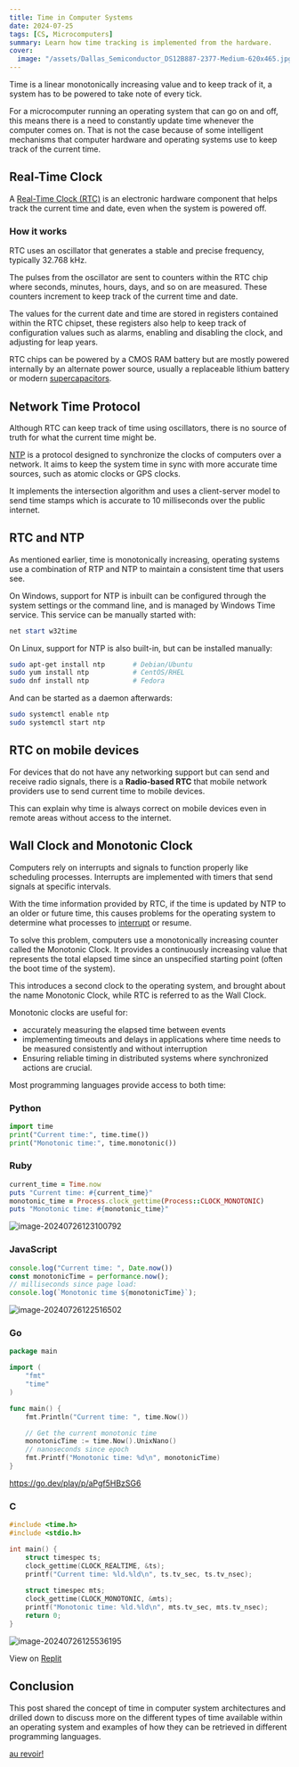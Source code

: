 ```yaml
---
title: Time in Computer Systems
date: 2024-07-25
tags: [CS, Microcomputers]
summary: Learn how time tracking is implemented from the hardware.
cover:
  image: "/assets/Dallas_Semiconductor_DS12B887-2377-Medium-620x465.jpg"
---
```


Time is a linear monotonically increasing value and to keep track of it, a system has to be powered to take note of every tick.

For a microcomputer running an operating system that can go on and off, this means there is a need to constantly update time whenever the computer comes on. That is not the case because of some intelligent mechanisms that computer hardware and operating systems use to keep track of the current time.

## Real-Time Clock

A [Real-Time Clock (RTC)](https://en.wikipedia.org/wiki/Real-time_clock) is an electronic hardware component that helps track the current time and date, even when the system is powered off.

### How it works

RTC uses an oscillator that generates a stable and precise frequency, typically 32.768 kHz. 

The pulses from the oscillator are sent to counters within the RTC chip where seconds, minutes, hours, days, and so on are measured. These counters increment to keep track of the current time and date. 

The values for the current date and time are stored in registers contained within the RTC chipset, these registers also help to keep track of configuration values such as alarms, enabling and disabling the clock, and adjusting for leap years.

RTC chips can be powered by a CMOS RAM battery but are mostly powered internally by an alternate power source, usually a replaceable lithium battery or modern [supercapacitors](https://en.wikipedia.org/wiki/Supercapacitor).

## Network Time Protocol

Although RTC can keep track of time using oscillators, there is no source of truth for what the current time might be. 

[NTP](https://en.wikipedia.org/wiki/Network_Time_Protocol) is a protocol designed to synchronize the clocks of computers over a network. It aims to keep the system time in sync with more accurate time sources, such as atomic clocks or GPS clocks.

It implements the intersection algorithm and uses a client-server model to send time stamps which is accurate to 10 milliseconds over the public internet.

## RTC and NTP

As mentioned earlier, time is monotonically increasing, operating systems use a combination of RTP and NTP to maintain a consistent time that users see.

On Windows, support for NTP is inbuilt can be configured through the system settings or the command line, and is managed by Windows Time service. This service can be manually started with:

```powershell
net start w32time
```

On Linux, support for NTP is also built-in, but can be installed manually:

```bash
sudo apt-get install ntp       # Debian/Ubuntu
sudo yum install ntp           # CentOS/RHEL
sudo dnf install ntp           # Fedora
```

And can be started as a daemon afterwards:

```bash
sudo systemctl enable ntp
sudo systemctl start ntp
```

## RTC on mobile devices

For devices that do not have any networking support but can send and receive radio signals, there is a **Radio-based RTC** that mobile network providers use to send current time to mobile devices.

This can explain why time is always correct on mobile devices even in remote areas without access to the internet.

## Wall Clock and Monotonic Clock

Computers rely on interrupts and signals to function properly like scheduling processes. Interrupts are implemented with timers that send signals at specific intervals.

With the time information provided by RTC, if the time is updated by NTP to an older or future time, this causes problems for the operating system to determine what processes to [interrupt](https://en.wikipedia.org/wiki/Interrupt) or resume.

To solve this problem, computers use a monotonically increasing counter called the Monotonic Clock. It provides a continuously increasing value that represents the total elapsed time since an unspecified starting point (often the boot time of the system).

This introduces a second clock to the operating system, and brought about the name Monotonic Clock, while RTC is referred to as the Wall Clock.

Monotonic clocks are useful for:

- accurately measuring the elapsed time between events
- implementing timeouts and delays in applications where time needs to be measured consistently and without interruption
-  Ensuring reliable timing in distributed systems where synchronized actions are crucial.

Most programming languages provide access to both time:

### Python

```python
import time
print("Current time:", time.time())
print("Monotonic time:", time.monotonic())
```

### Ruby

```ruby
current_time = Time.now
puts "Current time: #{current_time}"
monotonic_time = Process.clock_gettime(Process::CLOCK_MONOTONIC)
puts "Monotonic time: #{monotonic_time}"
```

![image-20240726123100792](/assets/clock_time_ruby.png)

### JavaScript

```js
console.log("Current time: ", Date.now())
const monotonicTime = performance.now();
// milliseconds since page load:
console.log(`Monotonic time ${monotonicTime}`);
```

![image-20240726122516502](/assets/clock_time_nodejs.png)

### Go 

```go
package main

import (
	"fmt"
	"time"
)

func main() {
	fmt.Println("Current time: ", time.Now())

	// Get the current monotonic time
	monotonicTime := time.Now().UnixNano()
	// nanoseconds since epoch
	fmt.Printf("Monotonic time: %d\n", monotonicTime)
}
```

https://go.dev/play/p/aPgf5HBzSG6

### C

```c
#include <time.h>
#include <stdio.h>

int main() {
    struct timespec ts;
    clock_gettime(CLOCK_REALTIME, &ts);
    printf("Current time: %ld.%ld\n", ts.tv_sec, ts.tv_nsec);
  
    struct timespec mts;
    clock_gettime(CLOCK_MONOTONIC, &mts);
    printf("Monotonic time: %ld.%ld\n", mts.tv_sec, mts.tv_nsec);
    return 0;
}

```

![image-20240726125536195](/assets/clock_time_c.png)

View on [Replit](https://replit.com/@AleemIsiaka/wallmonotonicclock)

## Conclusion

This post shared the concept of time in computer system architectures and drilled down to discuss more on the different types of time available within an operating system and examples of how they can be retrieved in different programming languages.

[au revoir!](https://translate.google.com/?sl=auto&tl=en&text=au%20revoir&op=translate)
